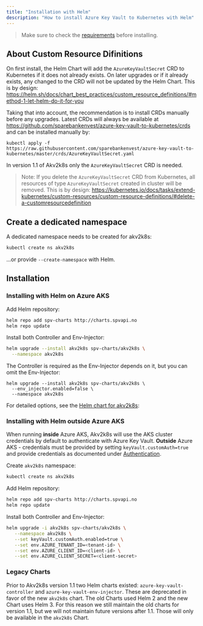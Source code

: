 ```yaml
---
title: "Installation with Helm"
description: "How to install Azure Key Vault to Kubernetes with Helm"
---
```


> Make sure to check the [requirements](requirements) before installing. 

## About Custom Resource Difinitions

On first install, the Helm Chart will add the `AzureKeyVaultSecret` CRD to Kubernetes if it does not already exists. On later upgrades or if it already exists, any changed to the CRD will not be updated by the Helm Chart. This is by design: https://helm.sh/docs/chart_best_practices/custom_resource_definitions/#method-1-let-helm-do-it-for-you

Taking that into account, the recommendation is to install CRDs manually before any upgrades. Latest CRDs will always be available at https://github.com/sparebankenvest/azure-key-vault-to-kubernetes/crds and can be installed manually by:

```
kubectl apply -f https://raw.githubusercontent.com/sparebankenvest/azure-key-vault-to-kubernetes/master/crds/AzureKeyVaultSecret.yaml
```

In version 1.1 of Akv2k8s only the `AzureKeyVaultSecret` CRD is needed.

>Note: If you delete the `AzureKeyVaultSecret` CRD from Kubernetes, all resources of type `AzureKeyVaultSecret` created in cluster will be removed. This is by design: https://kubernetes.io/docs/tasks/extend-kubernetes/custom-resources/custom-resource-definitions/#delete-a-customresourcedefinition

## Create a dedicated namespace

A dedicated namespace needs to be created for akv2k8s:

```bash
kubectl create ns akv2k8s
```

...or provide `--create-namespace` with Helm.

## Installation

### Installing with Helm on Azure AKS

Add Helm repository:

```bash
helm repo add spv-charts http://charts.spvapi.no
helm repo update
```

Install both Controller and Env-Injector:

```bash
helm upgrade --install akv2k8s spv-charts/akv2k8s \
  --namespace akv2k8s 
```

The Controller is required as the Env-Injector depends on it, but you can omit the Env-Injector:

```
helm upgrade --install akv2k8s spv-charts/akv2k8s \
  --env_injector.enabled=false \ 
  --namespace akv2k8s 
```

For detailed options, see the [Helm chart for akv2k8s](https://github.com/SparebankenVest/public-helm-charts/tree/master/stable/akv2k8s):

### Installing with Helm outside Azure AKS 

When running **inside** Azure AKS, Akv2k8s will use the AKS cluster credentials by default to authenticate with Azure Key Vault. **Outside** Azure AKS - credentials must be provided by setting `keyVault.customAuth=true` and provide credentials as documented under [Authentication](../security/authentication).

Create `akv2k8s` namespace:

```bash
kubectl create ns akv2k8s
```

Add Helm repository:

```bash
helm repo add spv-charts http://charts.spvapi.no
helm repo update
```

Install both Controller and Env-Injector:

```bash
helm upgrade -i akv2k8s spv-charts/akv2k8s \
   --namespace akv2k8s \
   --set keyVault.customAuth.enabled=true \
   --set env.AZURE_TENANT_ID=<tenant-id> \
   --set env.AZURE_CLIENT_ID=<client-id> \
   --set env.AZURE_CLIENT_SECRET=<client-secret>
```

### Legacy Charts

Prior to Akv2k8s version 1.1 two Helm charts existed: `azure-key-vault-controller` and `azure-key-vault-env-injector`. These are deprecated in favor of the new `akv2k8s` chart. The old Charts used Helm 2 and the new Chart uses Helm 3. For this reason we still maintain the old charts for version 1.1, but we will not maintain future versions after 1.1. Those will only be available in the `akv2k8s` Chart.

